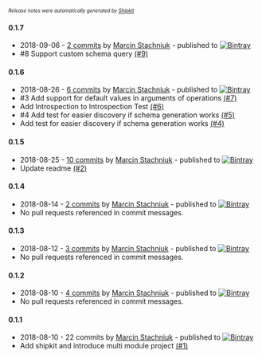 <sup><sup>*Release notes were automatically generated by [Shipkit](http://shipkit.org/)*</sup></sup>

#### 0.1.7
 - 2018-09-06 - [2 commits](https://github.com/mstachniuk/graphql-schema-from-introspection-generator/compare/v0.1.6...v0.1.7) by [Marcin Stachniuk](https://github.com/mstachniuk) - published to [![Bintray](https://img.shields.io/badge/Bintray-0.1.7-green.svg)](https://bintray.com/mstachniuk/mstachniuk-maven-repo/maven/0.1.7)
 - #8 Support custom schema query [(#9)](https://github.com/mstachniuk/graphql-schema-from-introspection-generator/pull/9)

#### 0.1.6
 - 2018-08-26 - [6 commits](https://github.com/mstachniuk/graphql-schema-from-introspection-generator/compare/v0.1.5...v0.1.6) by [Marcin Stachniuk](https://github.com/mstachniuk) - published to [![Bintray](https://img.shields.io/badge/Bintray-0.1.6-green.svg)](https://bintray.com/mstachniuk/mstachniuk-maven-repo/maven/0.1.6)
 - #3 Add support for default values in arguments of operations [(#7)](https://github.com/mstachniuk/graphql-schema-from-introspection-generator/pull/7)
 - Add Introspection to Introspection Test [(#6)](https://github.com/mstachniuk/graphql-schema-from-introspection-generator/pull/6)
 - #4 Add test for easier discovery if schema generation works [(#5)](https://github.com/mstachniuk/graphql-schema-from-introspection-generator/pull/5)
 - Add test for easier discovery if schema generation works [(#4)](https://github.com/mstachniuk/graphql-schema-from-introspection-generator/issues/4)

#### 0.1.5
 - 2018-08-25 - [10 commits](https://github.com/mstachniuk/graphql-schema-from-introspection-generator/compare/v0.1.4...v0.1.5) by [Marcin Stachniuk](https://github.com/mstachniuk) - published to [![Bintray](https://img.shields.io/badge/Bintray-0.1.5-green.svg)](https://bintray.com/mstachniuk/mstachniuk-maven-repo/maven/0.1.5)
 - Update readme [(#2)](https://github.com/mstachniuk/graphql-schema-from-introspection-generator/pull/2)

#### 0.1.4
 - 2018-08-14 - [2 commits](https://github.com/mstachniuk/graphql-schema-from-introspection-generator/compare/v0.1.3...v0.1.4) by [Marcin Stachniuk](https://github.com/mstachniuk) - published to [![Bintray](https://img.shields.io/badge/Bintray-0.1.4-green.svg)](https://bintray.com/mstachniuk/mstachniuk-maven-repo/maven/0.1.4)
 - No pull requests referenced in commit messages.

#### 0.1.3
 - 2018-08-12 - [3 commits](https://github.com/mstachniuk/graphql-schema-from-introspection-generator/compare/v0.1.2...v0.1.3) by [Marcin Stachniuk](https://github.com/mstachniuk) - published to [![Bintray](https://img.shields.io/badge/Bintray-0.1.3-green.svg)](https://bintray.com/mstachniuk/mstachniuk-maven-repo/maven/0.1.3)
 - No pull requests referenced in commit messages.

#### 0.1.2
 - 2018-08-10 - [4 commits](https://github.com/mstachniuk/graphql-schema-from-introspection-generator/compare/v0.1.1...v0.1.2) by [Marcin Stachniuk](https://github.com/mstachniuk) - published to [![Bintray](https://img.shields.io/badge/Bintray-0.1.2-green.svg)](https://bintray.com/mstachniuk/mstachniuk-maven-repo/maven/0.1.2)
 - No pull requests referenced in commit messages.

#### 0.1.1
 - 2018-08-10 - 22 commits by [Marcin Stachniuk](https://github.com/mstachniuk) - published to [![Bintray](https://img.shields.io/badge/Bintray-0.1.1-green.svg)](https://bintray.com/mstachniuk/mstachniuk-maven-repo/maven/0.1.1)
 - Add shipkit and introduce multi module project [(#1)](https://github.com/mstachniuk/graphql-schema-from-introspection-generator/pull/1)

